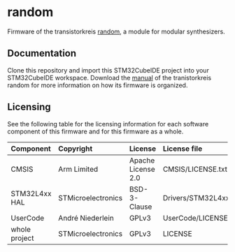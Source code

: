# random
Firmware of the transistorkreis [random](https://transistorkreis.de/hardware), a module for modular synthesizers.

## Documentation 
Clone this repository and import this STM32CubeIDE project into your STM32CubeIDE workspace.
Download the [manual](https://transistorkreis.de/manuals/) of the tranistorkreis random for more information on how its firmware is organized.

## Licensing
See the following table for the licensing information for each software component of this firmware and for this firmware as a whole.

| Component     | Copyright          | License            | License file                             |
|:---------     |:---------          |:-------            |:------------                             |
| CMSIS         | Arm Limited        | Apache License 2.0 | CMSIS/LICENSE.txt                        |
| STM32L4xx HAL | STMicroelectronics | BSD-3-Clause       | Drivers/STM32L4xx_HAL_Driver/LICENSE.txt |
| UserCode      | André Niederlein   | GPLv3              | UserCode/LICENSE                         |
| whole project | STMicroelectronics | GPLv3              | LICENSE                                  |
